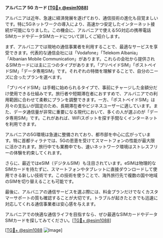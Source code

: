**アルバニア 5G カード [[TG💪+ @esim1088](https://t.me/s/esim1088)]**

アルバニアは近年、急速に経済発展を遂げており、通信技術の進化も目覚ましいです。特に5Gネットワークの導入により、高速かつ安定したインターネット接続が可能になりました。この機会に、アルバニアで使える5G対応の携帯電話SIMカードやデータSIMカードについて詳しくご紹介します。

まず、アルバニアでは現地の通信事業者を利用することで、最適なサービスを享受できます。代表的な通信会社には「Vodafone」「Telekom Albania」「Albanian Mobile Communication」があります。これらの会社から提供されるSIMカードには主に三つのタイプがあります。「プリペイドSIM」「ポストペイドSIM」「データ専用SIM」です。それぞれの特徴を理解することで、自分のニーズに合ったプランを選べます。

「プリペイドSIM」は手軽に始められるタイプで、事前にチャージした金額分だけ使用できる仕組みです。旅行者や短期滞在者におすすめで、アルバニアでの利用範囲に合わせて柔軟にプランを調整できます。一方、「ポストペイドSIM」は月々の支払いが固定のため、長期滞在者やビジネスユーザーに適しています。また、データ通信量が非常に重要になる現代において、多くの人が選ぶのが「データ専用SIM」です。これがあれば、WiFiスポットを探す手間なくインターネットを利用できます。

アルバニアの5G環境は急速に整備されており、都市部を中心に広がっています。特に首都ティラナでは、5Gの恩恵を受けてスマートフォンの性能が最大限に活かされます。旅行中でも業務中でも、速いネットワーク環境はストレスフリーの体験を約束してくれます。

さらに、最近ではeSIM（デジタルSIM）も注目されています。eSIMは物理的なSIMカードを持たずに、スマートフォンやタブレットに直接ダウンロードして使用できる新しい技術です。この技術を使うことで、海外旅行先で複数の国や地域のSIMを切り替えることも可能です。

最後に、アルバニアの通信サービスを選ぶ際には、料金プランだけでなくカスタマーサポートの質も確認することが大切です。トラブルが起きたときでも迅速に対応してくれる通信事業者は安心感を与えます。

アルバニアでの快適な通信ライフを目指すなら、ぜひ最適なSIMカードやデータSIMカードを探してみてください。[[TG💪+ @esim1088](https://t.me/s/esim1088)]

[[TG💪+ @esim1088](https://t.me/s/esim1088) ![Image](https://i.postimg.cc/Y0z9fWf4/image.png)]